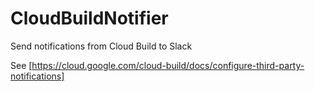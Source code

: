 # CloudBuildNotifier
Send notifications from Cloud Build to Slack

See [https://cloud.google.com/cloud-build/docs/configure-third-party-notifications]
